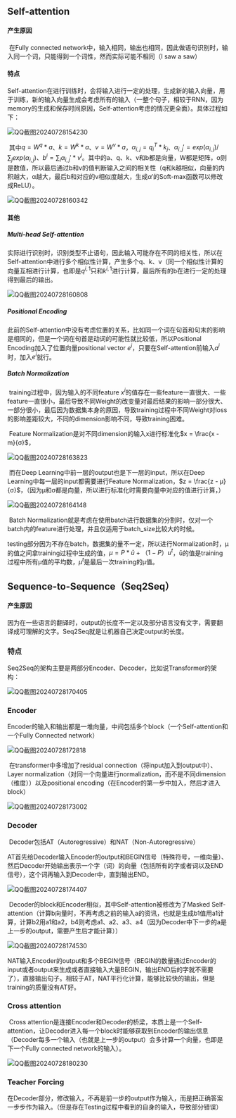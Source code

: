 ## Self-attention

#### 产生原因

​		在Fully connected network中，输入相同，输出也相同，因此做语句识别时，输入同一个词，只能得到一个词性，然而实际可能不相同（I saw a saw）

#### 特点

​		Self-attention在进行训练时，会将输入进行一定的处理，生成新的输入向量，用于训练，新的输入向量生成会考虑所有的输入（一整个句子，相较于RNN，因为memory的生成和保存时间原因，Self-attention考虑的情况更全面）。具体过程如下：

![QQ截图20240728154230](./picture/Self-attention1.png)

​		其中$q = W^q *a$、$k = W^k *a$、$v = W^v *a$，$α_{i,j} = q^T_i*k_j$、$α_{i,j} '= exp(α_{i,j})/\sum_jexp(α_{i,j})$、$b^i = \sum_iα_{i,j}'*v^i$。其中的a、q、k、v和b都是向量，W都是矩阵，α则是数值，所以最后通过b和v的值判断输入之间的相关性（q和k越相似，向量的内积越大，α越大，最后b和对应的v相似度越大，生成$α'$的Soft-max函数可以修改成ReLU）。

![QQ截图20240728160342](./picture/Self-attention2.png)

#### 其他

##### Multi-head Self-attention

​		实际进行识别时，识别类型不止语句，因此输入可能存在不同的相关性，所以在Self-attention中进行多个相似性计算，产生多个q、k、v（同一个相似性计算的向量互相进行计算，也即是$q^{i,1}$只和$k^{i,1}$进行计算，最后所有的b在进行一定的处理得到最后的输出。

![QQ截图20240728160808](./picture/Multi-headSelf-attention1.png)

##### Positional Encoding

​		此前的Self-attention中没有考虑位置的关系，比如同一个词在句首和句末的影响是相同的，但是一个词在句首是动词的可能性就比较低，所以Positional Encoding加入了位置向量positional vector $e^i$，只要在Self-attention前输入$a^i$时，加入$e^i$就行。



##### Batch Normalization

​		training过程中，因为输入的不同feature $x^i$的值存在一些feature一直很大、一些feature一直很小，最后导致不同Weight的改变量对最后结果的影响一部分很大、一部分很小，最后因为数据集本身的原因，导致training过程中不同Weight对loss的影响差距较大，不同的dimension影响不同，导致training困难。

​		Feature Normalization是对不同dimension的输入x进行标准化$x = \frac{x - m}{σ}$，

![QQ截图20240728163823](./picture/FeatureNormalization1.png)

​		而在Deep Learning中前一层的output也是下一层的input，所以在Deep Learning中每一层的input都需要进行Feature Normalization，$z = \frac{z - μ}{σ}$，（因为μ和σ都是向量，所以进行标准化时需要向量中对应的值进行计算，）

![QQ截图20240728164148](./picture/BatchNormalization.png)

​		Batch Normalization就是考虑在使用batch进行数据集的分割时，仅对一个batch内的feature进行处理，并且仅适用于batch_size比较大的时候。

​		testing部分因为不存在batch，数据集的量不一定，所以进行Normalization时，μ的值之间拿training过程中生成的值，$μ = P*ū + （1-P）u^t$，ū的值是training过程中所有μ值的平均数，$μ^t$是最后一次training的μ值。



## Sequence-to-Sequence（Seq2Seq）

#### 产生原因

​		因为在一些语言的翻译时，output的长度不一定以及部分语言没有文字，需要翻译成可理解的文字。Seq2Seq就是让机器自己决定output的长度。

### 特点

​		Seq2Seq的架构主要是两部分Encoder、Decoder，比如说Transformer的架构：

![QQ截图20240728170405](./picture/Transformer.png)

### Encoder

​		Encoder的输入和输出都是一堆向量，中间包括多个block（一个Self-attention和一个Fully Connected network）

![QQ截图20240728172818](./picture/Encoder.png)

​		在transformer中多增加了residual connection（将input加入到output中）、Layer normalization（对同一个向量进行normalization，而不是不同dimension（维度））以及positional encoding（在Encoder的第一步中加入，然后才进入block）

![QQ截图20240728173002](./picture/TransformerBlock.png)

### Decoder

​		Decoder包括AT（Autoregressive）和NAT（Non-Autoregressive）

​		AT首先给Decoder输入Encoder的output和BEGIN信号（特殊符号，一维向量）、然后Decoder开始输出表示一个字（词）的向量（包括所有的字或者词以及END信号），这个词再输入到Decoder中，直到输出END。

![QQ截图20240728174407](./picture/Autoregressive.png)

​		Decoder的block和Encoder相似，其中Self-attention被修改为了Masked Self-attention（计算b向量时，不再考虑之前的输入a的资讯，也就是生成b1值用a1计算，计算b2用a1和a2，b4则考虑a1、a2、a3、a4（因为Decoder中下一步的a是上一步的output，需要产生后才能计算））

![QQ截图20240728174530](./picture/Decoder.png)

​		NAT输入Encoder的output和多个BEGIN信号（BEGIN的数量通过Encoder的input或者output来生成或者直接输入大量BEGIN，输出END后的字就不需要了），直接输出句子。相较于AT，NAT平行化计算，能够比较快的输出，但是training的质量没有AT好。

### Cross attention

​		Cross attention是连接Encoder和Decoder的桥梁，本质上是一个Self-attention，让Decoder进入每一个block时能够获取到Encoder的输出信息（Decoder每多一个输入（也就是上一步的output）会多计算一个向量，也即是下一个Fully connected network的输入）。

![QQ截图20240728180230](./picture/Crossattention.png)

### Teacher Forcing

​		在Decoder部分，修改输入，不再是前一步的output作为输入，而是把正确答案一步步作为输入。（但是存在Testing过程中看到的自身的输入，导致部分错误）